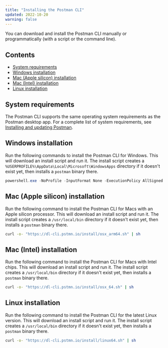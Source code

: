 ```yaml
---
title: "Installing the Postman CLI"
updated: 2022-10-20
warning: false
---
```


You can download and install the Postman CLI manually or programmatically (with a script or the command line).

## Contents

* [System requirements](#system-requirements)
* [Windows installation](#windows-installation)
* [Mac (Apple silicon) installation](#mac-apple-silicon-installation)
* [Mac (Intel) installation](#mac-intel-installation)
* [Linux installation](#linux-installation)

## System requirements

The Postman CLI supports the same operating system requirements as the Postman desktop app. For a complete list of system requirements, see [Installing and updating Postman](/docs/getting-started/installation/installation-and-updates/).

## Windows installation

Run the following commands to install the Postman CLI for Windows. This will download an install script and run it. The install script creates a `%USERPROFILE%\AppData\Local\Microsoft\WindowsApps` directory if it doesn't exist yet, then installs a `postman` binary there.

```powershell
powershell.exe -NoProfile -InputFormat None -ExecutionPolicy AllSigned -Command "[System.Net.ServicePointManager]::SecurityProtocol = 3072; iex ((New-Object System.Net.WebClient).DownloadString('https://dl-cli.pstmn.io/install/win64.ps1'))"
```

## Mac (Apple silicon) installation

Run the following command to install the Postman CLI for Macs with an Apple silicon processor. This will download an install script and run it. The install script creates a `/usr/local/bin` directory if it doesn't exist yet, then installs a `postman` binary there.

``` bash
curl -o- "https://dl-cli.pstmn.io/install/osx_arm64.sh" | sh
```

## Mac (Intel) installation

Run the following command to install the Postman CLI for Macs with Intel chips. This will download an install script and run it. The install script creates a `/usr/local/bin` directory if it doesn't exist yet, then installs a `postman` binary there.

``` bash
curl -o- "https://dl-cli.pstmn.io/install/osx_64.sh" | sh
```

## Linux installation

Run the following command to install the Postman CLI for the latest Linux version. This will download an install script and run it. The install script creates a `/usr/local/bin` directory if it doesn't exist yet, then installs a `postman` binary there.

``` bash
curl -o- "https://dl-cli.pstmn.io/install/linux64.sh" | sh
```
